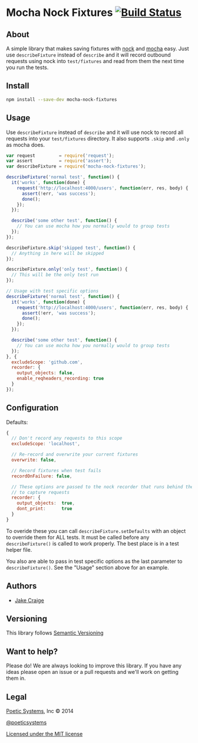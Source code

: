 # Mocha Nock Fixtures [![Build Status](https://travis-ci.org/poetic/mocha-nock-fixtures.svg?branch=master)](https://travis-ci.org/poetic/mocha-nock-fixtures)

## About

A simple library that makes saving fixtures with
[nock](https://github.com/pgte/nock) and
[mocha](http://visionmedia.github.io/mocha/) easy. Just
use `describeFixture` instead of `describe` and it will record outbound requests
using nock into `test/fixtures` and read from them the next time you run the
tests.

## Install

```bash
npm install --save-dev mocha-nock-fixtures
```

## Usage

Use `describeFixture` instead of `describe` and it will use nock to record all
requests into your `test/fixtures` directory. It also supports `.skip` and
`.only` as mocha does.

```js
var request         = require('request');
var assert          = require('assert');
var describeFixture = require('mocha-nock-fixtures');

describeFixture('normal test', function() {
  it('works', function(done) {
    request('http://localhost:4000/users', function(err, res, body) {
      assert(!err, 'was success');
      done();
    });
  });

  describe('some other test', function() {
    // You can use mocha how you normally would to group tests
  });
});

describeFixture.skip('skipped test', function() {
  // Anything in here will be skipped
});

describeFixture.only('only test', function() {
  // This will be the only test run
});

// Usage with test specific options
describeFixture('normal test', function() {
  it('works', function(done) {
    request('http://localhost:4000/users', function(err, res, body) {
      assert(!err, 'was success');
      done();
    });
  });

  describe('some other test', function() {
    // You can use mocha how you normally would to group tests
  });
}, {
  excludeScope: 'github.com',
  recorder: {
    output_objects: false,
    enable_reqheaders_recording: true
  }
});
```

## Configuration

Defaults:

```js
{
  // Don't record any requests to this scope
  excludeScope: 'localhost',

  // Re-record and overwrite your current fixtures
  overwrite: false,

  // Record fixtures when test fails
  recordOnFailure: false,

  // These options are passed to the nock recorder that runs behind the scenes
  // to capture requests
  recorder: {
    output_objects:  true,
    dont_print:      true
  }
}
```

To overide these you can call `describeFixture.setDefaults` with an object to
override them for ALL tests. It must be called before any `describeFixture()` is
called to work properly. The best place is in a test helper file.

You also are able to pass in test specific options as the last parameter to
`describeFixture()`. See the "Usage" section above for an example.


## Authors ##

* [Jake Craige](http://twitter.com/jakecraige)

## Versioning

This library follows [Semantic Versioning](http://semver.org)

## Want to help?

Please do! We are always looking to improve this library. If you have any ideas
please open an issue or a pull requests and we'll work on getting them in.

## Legal

[Poetic Systems](http://poeticsystems.com), Inc &copy; 2014

[@poeticsystems](http://twitter.com/poeticsystems)

[Licensed under the MIT license](http://www.opensource.org/licenses/mit-license.php)

